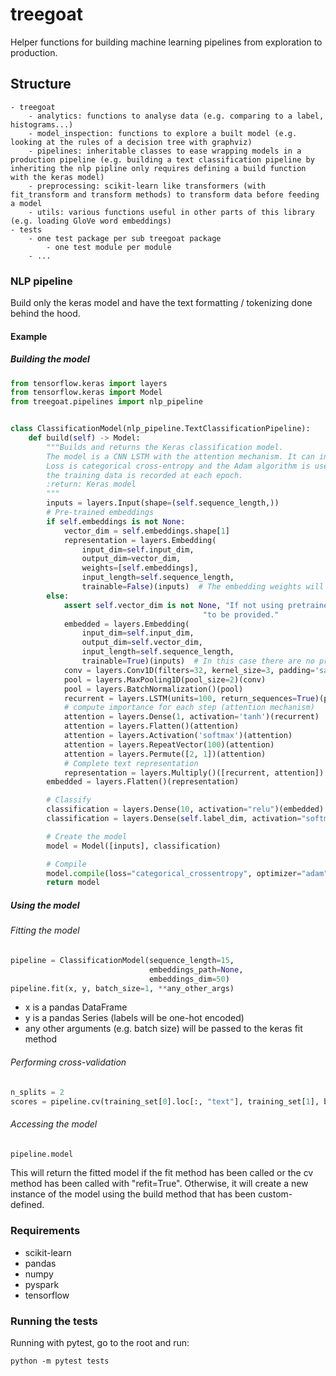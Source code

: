 # treegoat
Helper functions for building machine learning pipelines from exploration to production.


## Structure
```text
- treegoat
    - analytics: functions to analyse data (e.g. comparing to a label, histograms...)
    - model_inspection: functions to explore a built model (e.g. looking at the rules of a decision tree with graphviz)
    - pipelines: inheritable classes to ease wrapping models in a production pipeline (e.g. building a text classification pipeline by inheriting the nlp pipline only requires defining a build function with the keras model)
    - preprocessing: scikit-learn like transformers (with fit_transform and transform methods) to transform data before feeding a model
    - utils: various functions useful in other parts of this library (e.g. loading GloVe word embeddings)
- tests
    - one test package per sub treegoat package
        - one test module per module
    - ...
```

### NLP pipeline
Build only the keras model and have the text formatting / tokenizing done behind the hood.

#### Example
##### Building the model
```python
from tensorflow.keras import layers
from tensorflow.keras import Model
from treegoat.pipelines import nlp_pipeline


class ClassificationModel(nlp_pipeline.TextClassificationPipeline):
    def build(self) -> Model:
        """Builds and returns the Keras classification model.
        The model is a CNN LSTM with the attention mechanism. It can integrate pre-trained word embeddings.
        Loss is categorical cross-entropy and the Adam algorithm is used to minimize it. The accuracy on
        the training data is recorded at each epoch.
        :return: Keras model
        """
        inputs = layers.Input(shape=(self.sequence_length,))
        # Pre-trained embeddings
        if self.embeddings is not None:
            vector_dim = self.embeddings.shape[1]
            representation = layers.Embedding(
                input_dim=self.input_dim,
                output_dim=vector_dim,
                weights=[self.embeddings],
                input_length=self.sequence_length,
                trainable=False)(inputs)  # The embedding weights will remain fixed as there isn't much data per class
        else:
            assert self.vector_dim is not None, "If not using pretrained embeddings, an embedding dimension has " \
                                           "to be provided."
            embedded = layers.Embedding(
                input_dim=self.input_dim,
                output_dim=self.vector_dim,
                input_length=self.sequence_length,
                trainable=True)(inputs)  # In this case there are no pre-trained embeddings so training is required
            conv = layers.Conv1D(filters=32, kernel_size=3, padding='same', activation='relu')(embedded)
            pool = layers.MaxPooling1D(pool_size=2)(conv)
            pool = layers.BatchNormalization()(pool)
            recurrent = layers.LSTM(units=100, return_sequences=True)(pool)
            # compute importance for each step (attention mechanism)
            attention = layers.Dense(1, activation='tanh')(recurrent)
            attention = layers.Flatten()(attention)
            attention = layers.Activation('softmax')(attention)
            attention = layers.RepeatVector(100)(attention)
            attention = layers.Permute([2, 1])(attention)
            # Complete text representation
            representation = layers.Multiply()([recurrent, attention])
        embedded = layers.Flatten()(representation)

        # Classify
        classification = layers.Dense(10, activation="relu")(embedded)
        classification = layers.Dense(self.label_dim, activation="softmax")(classification)

        # Create the model
        model = Model([inputs], classification)

        # Compile
        model.compile(loss="categorical_crossentropy", optimizer="adam", metrics=["acc"])
        return model
```
##### Using the model
###### Fitting the model
```python
pipeline = ClassificationModel(sequence_length=15,
                               embeddings_path=None,
                               embeddings_dim=50)
pipeline.fit(x, y, batch_size=1, **any_other_args)
```
- x is a pandas DataFrame
- y is a pandas Series (labels will be one-hot encoded)
- any other arguments (e.g. batch size) will be passed to the keras fit method

###### Performing cross-validation
```python
n_splits = 2
scores = pipeline.cv(training_set[0].loc[:, "text"], training_set[1], batch_size=1, n_splits=n_splits)
```

###### Accessing the model
```python
pipeline.model
```
This will return the fitted model if the fit method has been called or the cv method has been called
with "refit=True". Otherwise, it will create a new instance of the model using the build method 
that has been custom-defined.

### Requirements
- scikit-learn
- pandas
- numpy
- pyspark
- tensorflow

### Running the tests
Running with pytest, go to the root and run:
```shell script
python -m pytest tests
```

